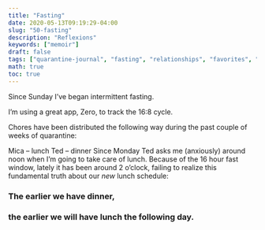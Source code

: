 ```yaml
---
title: "Fasting"
date: 2020-05-13T09:19:29-04:00
slug: "50-fasting"
description: "Reflexions"
keywords: ["memoir"]
draft: false
tags: ["quarantine-journal", "fasting", "relationships", "favorites", "lessons"]
math: true
toc: true
---
```


Since Sunday I’ve began intermittent fasting.

I’m using a great app, Zero, to track the 16:8 cycle.

Chores have been distributed the following way during the past couple of weeks of quarantine:

Mica – lunch
Ted – dinner
Since Monday Ted asks me (anxiously) around noon when I’m going to take care of lunch. Because of the 16 hour fast window, lately it has been around 2 o’clock, failing to realize this fundamental truth about our *new* lunch schedule:

<h3>The earlier we have dinner,
<h3>the earlier we will have lunch the following day.
